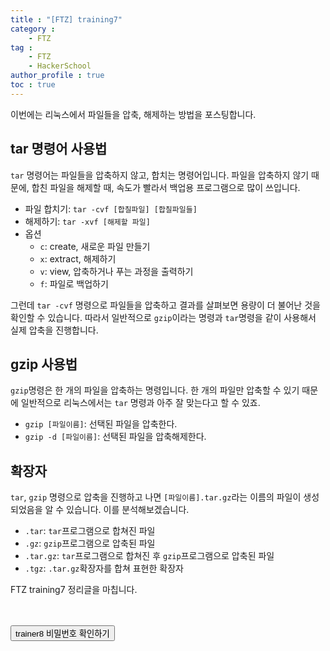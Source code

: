 ```yaml
---
title : "[FTZ] training7"
category : 
    - FTZ
tag : 
    - FTZ
    - HackerSchool
author_profile : true
toc : true
---
```


이번에는 리눅스에서 파일들을 압축, 해제하는 방법을 포스팅합니다. 

## tar 명령어 사용법
<code>tar</code> 명령어는 파일들을 압축하지 않고, 합치는 명령어입니다. 파일을 압축하지 않기 때문에, 합친 파일을 해제할 때, 속도가 빨라서 백업용 프로그램으로 많이 쓰입니다. 

* 파일 합치기: <code>tar -cvf [합칠파일] [합칠파일들]</code>
* 해제하기: <code>tar -xvf [해제할 파일]</code>
* 옵션
    * <code>c</code>: create, 새로운 파일 만들기
    * <code>x</code>: extract, 해제하기
    * <code>v</code>: view, 압축하거나 푸는 과정을 출력하기
    * <code>f</code>: 파일로 백업하기

그런데 <code>tar -cvf</code> 명령으로 파일들을 압축하고 결과를 살펴보면 용량이 더 불어난 것을 확인할 수 있습니다. 따라서 일반적으로 <code>gzip</code>이라는 명령과 <code>tar</code>명령을 같이 사용해서 실제 압축을 진행합니다.

## gzip 사용법
<code>gzip</code>명령은 한 개의 파일을 압축하는 명령입니다. 한 개의 파일만 압축할 수 있기 때문에 일반적으로 리눅스에서는 <code>tar</code> 명령과 아주 잘 맞는다고 할 수 있죠.

* <code>gzip [파일이름]</code>: 선택된 파일을 압축한다.
* <code>gzip -d [파일이름]</code>: 선택된 파일을 압축해제한다.


## 확장자
<code>tar</code>, <code>gzip</code> 명령으로 압축을 진행하고 나면 <code>[파일이름].tar.gz</code>라는 이름의 파일이 생성되었음을 알 수 있습니다. 이를 분석해보겠습니다.

* <code>.tar</code>: <code>tar</code>프로그램으로 합쳐진 파일
* <code>.gz</code>: <code>gzip</code>프로그램으로 압축된 파일
* <code>.tar.gz</code>: <code>tar</code>프로그램으로 합쳐진 후 <code>gzip</code>프로그램으로  압축된 파일
* <code>.tgz</code>: <code>.tar.gz</code>확장자를 합쳐 표현한 확장자



FTZ training7 정리글을 마칩니다. <br><br><br>




<button type="button" onclick="myFunction()" id="btn" class="btn btn--primary btn--small">trainer8 비밀번호 확인하기</button>
<strong id="str"></strong>
<script>
function myFunction() { 
  document.getElementById("str").innerHTML = "&nbsp;&nbsp;player";
}
</script>